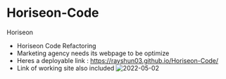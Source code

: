 # Horiseon-Code
Horiseon 
* Horiseon Code Refactoring
* Marketing agency needs its webpage to be optimize
* Heres a deployable link : https://rayshun03.github.io/Horiseon-Code/
* Link of working site also included
![2022-05-02](https://user-images.githubusercontent.com/101676351/166333779-c90623c4-991f-417c-a6c5-724003aae99d.png)

